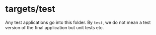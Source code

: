 # targets/test #

Any test applications go into this folder. By `test`, we do not mean a test
version of the final application but unit tests etc.

